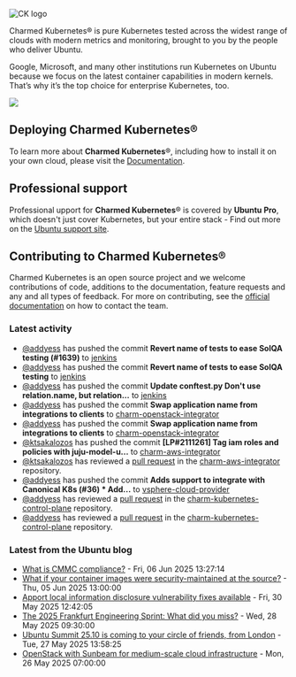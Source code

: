 ![CK logo](https://assets.ubuntu.com/v1/451d4cf4-Charmed+Kubernetes_RGB_onWhite_2022.svg)

Charmed Kubernetes® is pure Kubernetes tested across the widest range of clouds with modern metrics and monitoring, brought to you by the people who deliver Ubuntu.

Google, Microsoft, and many other institutions run Kubernetes on Ubuntu because we focus on the latest container capabilities in modern kernels. That’s why it’s the top choice for enterprise Kubernetes, too.

![](https://assets.ubuntu.com/v1/843c77b6-juju-at-a-glace.svg)

## Deploying Charmed Kubernetes®

To learn more about **Charmed Kubernetes**®, including how to install it on your own cloud, please visit the [Documentation][docs].

## Professional support

Professional upport for **Charmed Kubernetes**® is covered by **Ubuntu Pro**, which doesn't just cover Kubernetes, but your entire stack - Find out more on the [Ubuntu support site](https://ubuntu.com/support).

## Contributing to Charmed Kubernetes®

Charmed Kubernetes is an open source project and we welcome contributions of code, additions to the documentation, feature requests and any and all types of feedback. For more on contributing, see the [official documentation][get-in-touch] on how to contact the team.

<!-- LINKS -->
[docs]: https://ubuntu.com/kubernetes/docs
[get-in-touch]: https://ubuntu.com/kubernetes/docs/get-in-touch

### Latest activity

<!-- activity starts -->
 - [@addyess](https://github.com/addyess) has pushed the commit **Revert name of tests to ease SolQA testing (#1639)** to [jenkins](https://github.com/charmed-kubernetes/jenkins)
 - [@addyess](https://github.com/addyess) has pushed the commit **Revert name of tests to ease SolQA testing** to [jenkins](https://github.com/charmed-kubernetes/jenkins)
 - [@addyess](https://github.com/addyess) has pushed the commit **Update conftest.py  Don't use relation.name, but relation...** to [jenkins](https://github.com/charmed-kubernetes/jenkins)
 - [@addyess](https://github.com/addyess) has pushed the commit **Swap application name from integrations to clients** to [charm-openstack-integrator](https://github.com/charmed-kubernetes/charm-openstack-integrator)
 - [@addyess](https://github.com/addyess) has pushed the commit **Swap application name from integrations to clients** to [charm-openstack-integrator](https://github.com/charmed-kubernetes/charm-openstack-integrator)
 - [@ktsakalozos](https://github.com/ktsakalozos) has pushed the commit **[LP#2111261] Tag iam roles and policies with juju-model-u...** to [charm-aws-integrator](https://github.com/charmed-kubernetes/charm-aws-integrator)
 - [@ktsakalozos](https://github.com/ktsakalozos) has reviewed a [pull request](https://github.com/charmed-kubernetes/charm-aws-integrator/pull/8) in the [charm-aws-integrator](https://github.com/charmed-kubernetes/charm-aws-integrator) repository.
 - [@addyess](https://github.com/addyess) has pushed the commit **Adds support to integrate with Canonical K8s (#36)  * Add...** to [vsphere-cloud-provider](https://github.com/charmed-kubernetes/vsphere-cloud-provider)
 - [@addyess](https://github.com/addyess) has reviewed a [pull request](https://github.com/charmed-kubernetes/charm-kubernetes-control-plane/pull/389) in the [charm-kubernetes-control-plane](https://github.com/charmed-kubernetes/charm-kubernetes-control-plane) repository.
 - [@addyess](https://github.com/addyess) has reviewed a [pull request](https://github.com/charmed-kubernetes/charm-kubernetes-control-plane/pull/389) in the [charm-kubernetes-control-plane](https://github.com/charmed-kubernetes/charm-kubernetes-control-plane) repository.
<!-- activity ends -->

<!-- roadmap starts -->

<!-- roadmap ends -->

### Latest from the Ubuntu blog

<!-- blog starts -->
* [What is CMMC compliance?](https://ubuntu.com//blog/what-is-cmmc-compliance) - Fri, 06 Jun 2025 13:27:14 
* [What if your container images were security-maintained at the source?](https://ubuntu.com//blog/what-if-your-container-images-were-security-maintained-at-the-source) - Thu, 05 Jun 2025 13:00:00 
* [Apport local information disclosure vulnerability fixes available](https://ubuntu.com//blog/apport-local-information-disclosure-vulnerability-fixes-available) - Fri, 30 May 2025 12:42:05 
* [The 2025 Frankfurt Engineering Sprint: What did you miss?](https://ubuntu.com//blog/the-2025-frankfurt-engineering-sprint-what-did-you-miss) - Wed, 28 May 2025 09:30:00 
* [Ubuntu Summit 25.10 is coming to your circle of friends, from London](https://ubuntu.com//blog/ubuntu-summit-25-10-is-coming-to-your-circle-of-friends-from-london) - Tue, 27 May 2025 13:58:25 
* [OpenStack with Sunbeam for medium-scale cloud infrastructure](https://ubuntu.com//blog/openstack-with-sunbeam-for-medium-scale-cloud-infrastructure) - Mon, 26 May 2025 07:00:00 
<!-- blog ends -->
